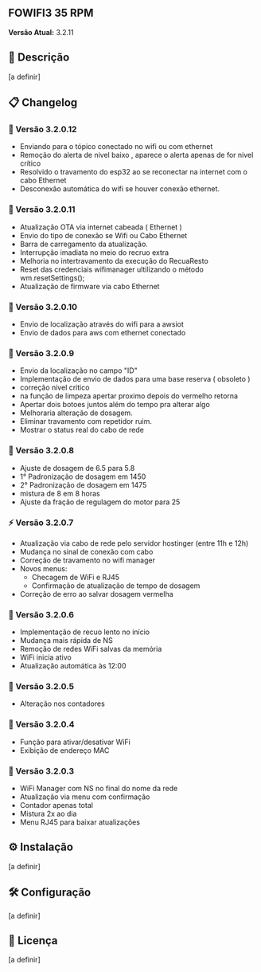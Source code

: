 ## FOWIFI3 35 RPM
**Versão Atual:** 3.2.11

## 📌 Descrição
[a definir]

## 📋 Changelog

### 🔄 Versão 3.2.0.12
- Enviando para o tópico conectado no wifi ou com ethernet
- Remoção do alerta de nivel baixo , aparece o alerta apenas de for nivel crítico
- Resolvido o travamento do esp32 ao se reconectar na internet com o cabo Ethernet
- Desconexão automática do wifi se houver conexão ethernet.

### 🔄 Versão 3.2.0.11
- Atualização OTA via internet cabeada ( Ethernet )
- Envio do tipo de conexão se Wifi ou Cabo Ethernet
- Barra de carregamento da atualização.
- Interrupção imadiata no meio do recruo extra
- Melhoria no intertravamento da execução do RecuaResto
- Reset das credenciais wifimanager ultilizando o método wm.resetSettings();
- Atualização de firmware via cabo Ethernet

### 🔄 Versão 3.2.0.10
- Envio de localização através do wifi para a awsiot
- Envio de dados para aws com ethernet conectado

### 🔄 Versão 3.2.0.9
- Envio da localização no campo "ID"
- Implementação de envio de dados para uma base reserva ( obsoleto )
- correção nivel critico
- na função de limpeza apertar proximo depois do vermelho retorna
- Apertar dois botoes juntos além do tempo  pra alterar algo
- Melhoraria alteração de dosagem.
- Eliminar travamento com repetidor ruim.
- Mostrar o status real do cabo de rede

### 🔧 Versão 3.2.0.8
- Ajuste de dosagem de 6.5 para 5.8
- 1° Padronização de dosagem em 1450
- 2° Padronização de dosagem em 1475
- mistura de 8 em 8 horas
- Ajuste da fração de regulagem do motor para 25

### ⚡ Versão 3.2.0.7
- Atualização via cabo de rede pelo servidor hostinger (entre 11h e 12h)
- Mudança no sinal de conexão com cabo
- Correção de travamento no wifi manager
- Novos menus:
  - Checagem de WiFi e RJ45
  - Confirmação de atualização de tempo de dosagem
- Correção de erro ao salvar dosagem vermelha

### 🚀 Versão 3.2.0.6
- Implementação de recuo lento no início
- Mudança mais rápida de NS
- Remoção de redes WiFi salvas da memória
- WiFi inicia ativo
- Atualização automática às 12:00

### 🔢 Versão 3.2.0.5
- Alteração nos contadores

### 📶 Versão 3.2.0.4
- Função para ativar/desativar WiFi
- Exibição de endereço MAC

### 🔄 Versão 3.2.0.3
- WiFi Manager com NS no final do nome da rede
- Atualização via menu com confirmação
- Contador apenas total
- Mistura 2x ao dia
- Menu RJ45 para baixar atualizações

## ⚙️ Instalação
[a definir]

## 🛠️ Configuração
[a definir]

## 📄 Licença
[a definir]
